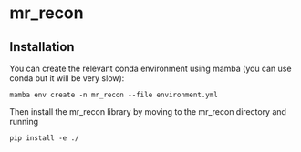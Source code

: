 # mr_recon

## Installation
You can create the relevant conda environment using mamba (you can use conda but it will be very slow):
```
mamba env create -n mr_recon --file environment.yml
```

Then install the mr_recon library by moving to the mr_recon directory and running
```
pip install -e ./
```
